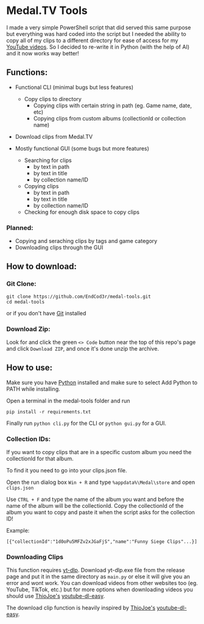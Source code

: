 # Medal.TV Tools

I made a very simple PowerShell script that did served this same purpose but everything was hard coded into the script but I needed the ability to copy all of my clips to a different directory for ease of access for my [YouTube videos](https://youtube.com/@EndLordHD). So I decided to re-write it in Python (with the help of AI) and it now works way better!

## Functions:

- Functional CLI (minimal bugs but less features)
  - Copy clips to directory
    - Copying clips with certain string in path (eg. Game name, date, etc)
    - Copying clips from custom albums (collectionId or collection name)
- Download clips from Medal.TV

- Mostly functional GUI (some bugs but more features)
  - Searching for clips
    - by text in path
    - by text in title
    - by collection name/ID
  - Copying clips
    - by text in path
    - by text in title
    - by collection name/ID
  - Checking for enough disk space to copy clips

### Planned:

- Copying and seraching clips by tags and game category
- Downloading clips through the GUI

## How to download:

### Git Clone:

```
git clone https://github.com/EndCod3r/medal-tools.git
cd medal-tools
```

or if you don't have [Git](https://git-scm.com) installed

### Download Zip:

Look for and click the green `<> Code` button near the top of this repo's page and click `Download ZIP`, and once it's done unzip the archive.

## How to use:

Make sure you have [Python](https://www.python.org/downloads/) installed and make sure to select Add Python to PATH while installing.

Open a terminal in the medal-tools folder and run

```
pip install -r requirements.txt
```

Finally run `python cli.py` for the CLI or `python gui.py` for a GUI.

### Collection IDs:

If you want to copy clips that are in a specific custom album you need the collectionId for that album.

To find it you need to go into your clips.json file.

Open the run dialog box `Win + R` and type `%appdata%\Medal\store` and open `clips.json`

Use `CTRL + F` and type the name of the album you want and before the name of the album will be the collectionId. Copy the collectionId of the album you want to copy and paste it when the script asks for the collection ID!

Example:

```
[{"collectionId":"1d0oPu5MFZv2xJGaFjS","name":"Funny Siege Clips"...}]
```

### Downloading Clips

This function requires [yt-dlp](https://github.com/yt-dlp/yt-dlp). Download yt-dlp.exe file from the release page and put it in the same directory as `main.py` or else it will give you an error and wont work. You can download videos from other websites too (eg. YouTube, TikTok, etc.) but for more options when downloading videos you should use [ThioJoe's](https://youtube.com/@ThioJoe) [youtube-dl-easy](https://github.com/ThioJoe/youtube-dl-easy).

The download clip function is heavily inspired by [ThioJoe's](https://youtube.com/@ThioJoe) [youtube-dl-easy](https://github.com/ThioJoe/youtube-dl-easy).
